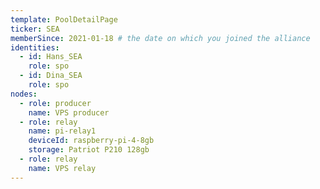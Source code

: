 ```yaml
---
template: PoolDetailPage
ticker: SEA
memberSince: 2021-01-18 # the date on which you joined the alliance
identities:
  - id: Hans_SEA
    role: spo
  - id: Dina_SEA
    role: spo
nodes:
  - role: producer
    name: VPS producer
  - role: relay
    name: pi-relay1
    deviceId: raspberry-pi-4-8gb
    storage: Patriot P210 128gb
  - role: relay
    name: VPS relay
---
```

